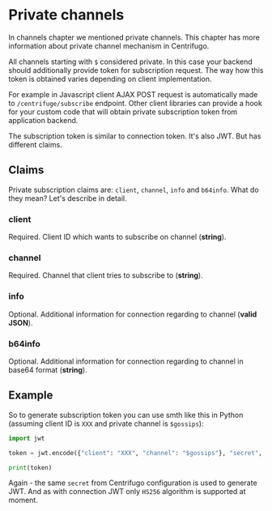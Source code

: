 # Private channels

In channels chapter we mentioned private channels. This chapter has more information about private channel mechanism in Centrifugo.

All channels starting with `$` considered private. In this case your backend should additionally provide token for subscription request. The way how this token is obtained varies depending on client implementation.

For example in Javascript client AJAX POST request is automatically made to `/centrifuge/subscribe` endpoint. Other client libraries can provide a hook for your custom code that will obtain private subscription token from application backend. 

The subscription token is similar to connection token. It's also JWT. But has different claims.

## Claims

Private subscription claims are: `client`, `channel`, `info` and `b64info`. What do they mean? Let's describe in detail.

### client

Required. Client ID which wants to subscribe on channel (**string**).

### channel

Required. Channel that client tries to subscribe to (**string**).

### info

Optional. Additional information for connection regarding to channel (**valid JSON**).

### b64info

Optional. Additional information for connection regarding to channel in base64 format (**string**).

## Example

So to generate subscription token you can use smth like this in Python (assuming client ID is `XXX` and private channel is `$gossips`):

```python
import jwt

token = jwt.encode({"client": "XXX", "channel": "$gossips"}, "secret", algorithm="HS256").decode()

print(token)
```

Again - the same `secret` from Centrifugo configuration is used to generate JWT. And as with connection JWT only `HS256` algorithm is supported at moment.
